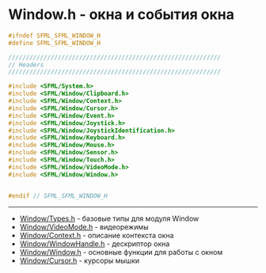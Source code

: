 # Window.h - окна и события окна


```c
#ifndef SFML_SFML_WINDOW_H
#define SFML_SFML_WINDOW_H

////////////////////////////////////////////////////////////
// Headers
////////////////////////////////////////////////////////////

#include <SFML/System.h>
#include <SFML/Window/Clipboard.h>
#include <SFML/Window/Context.h>
#include <SFML/Window/Cursor.h>
#include <SFML/Window/Event.h>
#include <SFML/Window/Joystick.h>
#include <SFML/Window/JoystickIdentification.h>
#include <SFML/Window/Keyboard.h>
#include <SFML/Window/Mouse.h>
#include <SFML/Window/Sensor.h>
#include <SFML/Window/Touch.h>
#include <SFML/Window/VideoMode.h>
#include <SFML/Window/Window.h>


#endif // SFML_SFML_WINDOW_H
```
<hr/>


- [Window/Types.h](Window/Types.h.md) - базовые типы для модуля Window
- [Window/VideoMode.h](Window/VideoMode.h.md) - видеорежимы
- [Window/Context.h](Window/Context.h.md) - описание контекста окна
- [Window/WindowHandle.h](Window/WindowHandle.h.md) - дескриптор окна
- [Window/Window.h](Window/Window.h.md) - основные функции для работы с окном
- [Window/Cursor.h](Window/Cursor.h.md) - курсоры мышки



